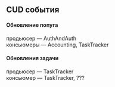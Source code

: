## CUD события

#### Обновление попуга
продьюсер — AuthAndAuth  
консьюмеры — Accounting, TaskTracker

#### Обновления задачи
продьюсер — TaskTracker  
консьюмер — TaskTracker, ???
